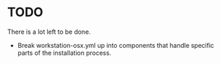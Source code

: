 # TODO

There is a lot left to be done.

- Break workstation-osx.yml up into components that handle specific parts of
  the installation process.
